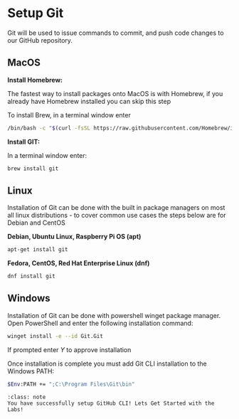 # Setup Git

Git will be used to issue commands to commit, and push code changes to our GitHub repository.

## MacOS

**Install Homebrew:**

The fastest way to install packages onto MacOS is with Homebrew, if you already have Homebrew installed you can skip this step

To install Brew, in a terminal window enter

```sh
/bin/bash -c "$(curl -fsSL https://raw.githubusercontent.com/Homebrew/install/HEAD/install.sh)"
```

**Install GIT:**

In a terminal window enter:

```sh
brew install git
```

## Linux

Installation of Git can be done with the built in package managers on most all linux distributions - to cover common use cases the steps below are for Debian and CentOS

**Debian, Ubuntu Linux, Raspberry Pi OS (apt)**

```sh
apt-get install git
```

**Fedora, CentOS, Red Hat Enterprise Linux (dnf)**

```sh
dnf install git
```

## Windows

Installation of Git can be done with powershell winget package manager. Open PowerShell and enter the following installation command:

```sh
winget install -e --id Git.Git
```

If prompted enter _Y_ to approve installation

Once installation is complete you must add Git CLI installation to the Windows PATH:

```sh
$Env:PATH += ";C:\Program Files\Git\bin"
```

```{admonition} Git Setup Complete!
:class: note
You have successfully setup GitHub CLI! Lets Get Started with the Labs!
```
